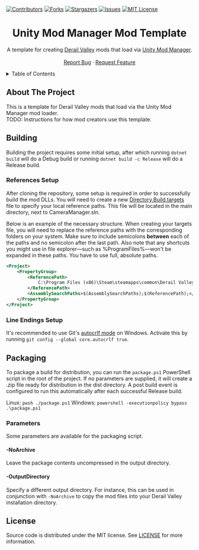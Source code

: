 [![Contributors][contributors-shield]][contributors-url]
[![Forks][forks-shield]][forks-url]
[![Stargazers][stars-shield]][stars-url]
[![Issues][issues-shield]][issues-url]
[![MIT License][license-shield]][license-url]




<!-- PROJECT TITLE -->
<div align="center">
	<h1>Unity Mod Manager Mod Template</h1>
	<p>
		A template for creating <a href="http://www.derailvalley.com/">Derail Valley</a> mods that load via <a href="https://www.nexusmods.com/site/mods/21">Unity Mod Manager</a>.
		<br />
		<br />
		<a href="https://github.com/derail-valley-modding/template-umm/issues">Report Bug</a>
		·
		<a href="https://github.com/derail-valley-modding/template-umm/issues">Request Feature</a>
	</p>
</div>




<!-- TABLE OF CONTENTS -->
<details>
	<summary>Table of Contents</summary>
	<ol>
		<li><a href="#about-the-project">About The Project</a></li>
		<li><a href="#building">Building</a></li>
		<li><a href="#packaging">Packaging</a></li>
		<li><a href="#license">License</a></li>
	</ol>
</details>




<!-- ABOUT THE PROJECT -->

## About The Project

This is a template for Derail Valley mods that load via the Unity Mod Manager mod loader.  
TODO: Instructions for how mod creators use this template.




<!-- BUILDING -->

## Building

Building the project requires some initial setup, after which running `dotnet build` will do a Debug build or running `dotnet build -c Release` will do a Release build.

### References Setup

After cloning the repository, some setup is required in order to successfully build the mod DLLs. You will need to create a new [Directory.Build.targets][references-url] file to specify your local reference paths. This file will be located in the main directory, next to CameraManager.sln.

Below is an example of the necessary structure. When creating your targets file, you will need to replace the reference paths with the corresponding folders on your system. Make sure to include semicolons **between** each of the paths and no semicolon after the last path. Also note that any shortcuts you might use in file explorer—such as %ProgramFiles%—won't be expanded in these paths. You have to use full, absolute paths.
```xml
<Project>
	<PropertyGroup>
		<ReferencePath>
			C:\Program Files (x86)\Steam\steamapps\common\Derail Valley\DerailValley_Data\Managed\
		</ReferencePath>
		<AssemblySearchPaths>$(AssemblySearchPaths);$(ReferencePath);</AssemblySearchPaths>
	</PropertyGroup>
</Project>
```

### Line Endings Setup

It's recommended to use Git's [autocrlf mode][autocrlf-url] on Windows. Activate this by running `git config --global core.autocrlf true`.




<!-- PACKAGING -->

## Packaging

To package a build for distribution, you can run the `package.ps1` PowerShell script in the root of the project. If no parameters are supplied, it will create a .zip file ready for distribution in the dist directory. A post build event is configured to run this automatically after each successful Release build.

Linux: `pwsh ./package.ps1`
Windows: `powershell -executionpolicy bypass .\package.ps1`


### Parameters

Some parameters are available for the packaging script.

#### -NoArchive

Leave the package contents uncompressed in the output directory.

#### -OutputDirectory

Specify a different output directory.
For instance, this can be used in conjunction with `-NoArchive` to copy the mod files into your Derail Valley installation directory.




<!-- LICENSE -->

## License

Source code is distributed under the MIT license.
See [LICENSE][license-url] for more information.




<!-- MARKDOWN LINKS & IMAGES -->
<!-- https://www.markdownguide.org/basic-syntax/#reference-style-links -->

[contributors-shield]: https://img.shields.io/github/contributors/derail-valley-modding/template-umm.svg?style=for-the-badge
[contributors-url]: https://github.com/derail-valley-modding/template-umm/graphs/contributors
[forks-shield]: https://img.shields.io/github/forks/derail-valley-modding/template-umm.svg?style=for-the-badge
[forks-url]: https://github.com/derail-valley-modding/template-umm/network/members
[stars-shield]: https://img.shields.io/github/stars/derail-valley-modding/template-umm.svg?style=for-the-badge
[stars-url]: https://github.com/derail-valley-modding/template-umm/stargazers
[issues-shield]: https://img.shields.io/github/issues/derail-valley-modding/template-umm.svg?style=for-the-badge
[issues-url]: https://github.com/derail-valley-modding/template-umm/issues
[license-shield]: https://img.shields.io/github/license/derail-valley-modding/template-umm.svg?style=for-the-badge
[license-url]: https://github.com/derail-valley-modding/template-umm/blob/master/LICENSE
[references-url]: https://learn.microsoft.com/en-us/visualstudio/msbuild/customize-your-build?view=vs-2022
[autocrlf-url]: https://www.git-scm.com/book/en/v2/Customizing-Git-Git-Configuration#_formatting_and_whitespace
